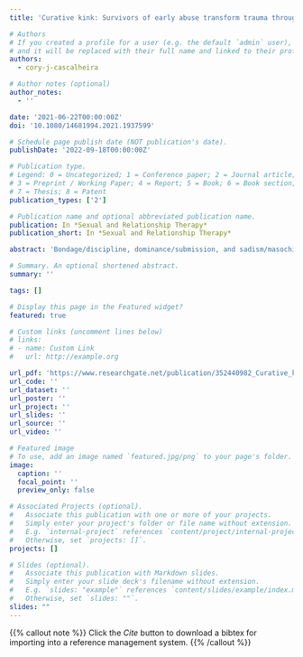```yaml
---
title: 'Curative kink: Survivors of early abuse transform trauma through BDSM'

# Authors
# If you created a profile for a user (e.g. the default `admin` user), write the username (folder name) here
# and it will be replaced with their full name and linked to their profile.
authors:
  - cory-j-cascalheira

# Author notes (optional)
author_notes:
  - ''

date: '2021-06-22T00:00:00Z'
doi: '10.1080/14681994.2021.1937599'

# Schedule page publish date (NOT publication's date).
publishDate: '2022-09-18T00:00:00Z'

# Publication type.
# Legend: 0 = Uncategorized; 1 = Conference paper; 2 = Journal article;
# 3 = Preprint / Working Paper; 4 = Report; 5 = Book; 6 = Book section;
# 7 = Thesis; 8 = Patent
publication_types: ['2']

# Publication name and optional abbreviated publication name.
publication: In *Sexual and Relationship Therapy*
publication_short: In *Sexual and Relationship Therapy*

abstract: 'Bondage/discipline, dominance/submission, and sadism/masochism (BDSM; “kink”) are frequently pathologized as derivatives of abuse. Although the link is unsubstantiated, some kink-identified people who happen to be survivors of trauma may engage in kink, or trauma play, to heal from, cope with, and transform childhood abuse or adolescent maltreatment. The present study sought a thematic model (Braun & Clarke, Qualitative Research in Psychology, 3(2), 77–101, 2006) of trauma recovery through kink using a critical realist, inductive approach to inquiry. Participants were eligible if they had experienced early abuse, were adults, and practiced kink. Six superordinate themes were generated from semi-structured interviews with 20 participants from five countries: cultural context of healing (e.g. using BDSM norms and previous therapy to reframe kink and trauma), restructuring the self-concept (e.g. strengthening internal characteristics which had been harmed or distorted), liberation through relationship (e.g. learning to be valued by intimate others), reclaiming power (e.g. setting and maintaining personal boundaries), repurposing behaviors (e.g. engaging in aspects of prolonged exposure), and redefining pain (e.g. transcending painful memories through masochism). Notably, participants only reported retraumatizing experiences prior to learning about the structural safeguards of BDSM. Research and clinical implications are discussed by drawing on general models of trauma recovery.'

# Summary. An optional shortened abstract.
summary: ''

tags: []

# Display this page in the Featured widget?
featured: true

# Custom links (uncomment lines below)
# links:
# - name: Custom Link
#   url: http://example.org

url_pdf: 'https://www.researchgate.net/publication/352440982_Curative_kink_Survivors_of_early_abuse_transform_trauma_through_BDSM'
url_code: ''
url_dataset: ''
url_poster: ''
url_project: ''
url_slides: ''
url_source: ''
url_video: ''

# Featured image
# To use, add an image named `featured.jpg/png` to your page's folder.
image:
  caption: ''
  focal_point: ''
  preview_only: false

# Associated Projects (optional).
#   Associate this publication with one or more of your projects.
#   Simply enter your project's folder or file name without extension.
#   E.g. `internal-project` references `content/project/internal-project/index.md`.
#   Otherwise, set `projects: []`.
projects: []

# Slides (optional).
#   Associate this publication with Markdown slides.
#   Simply enter your slide deck's filename without extension.
#   E.g. `slides: "example"` references `content/slides/example/index.md`.
#   Otherwise, set `slides: ""`.
slides: ""
---
```


{{% callout note %}}
Click the _Cite_ button to download a bibtex for importing into a reference management system.
{{% /callout %}}
